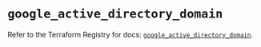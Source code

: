 # `google_active_directory_domain`

Refer to the Terraform Registry for docs: [`google_active_directory_domain`](https://registry.terraform.io/providers/hashicorp/google/5.36.0/docs/resources/active_directory_domain).
